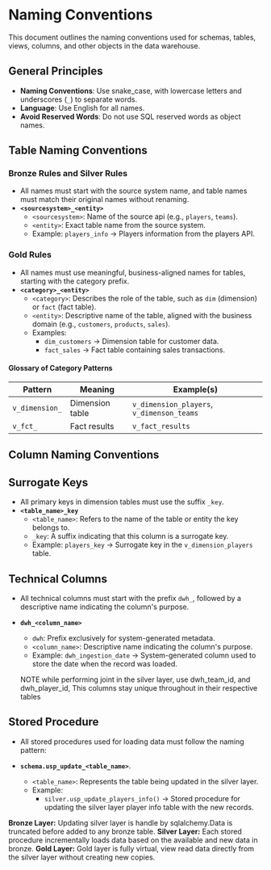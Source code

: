 # **Naming Conventions**

This document outlines the naming conventions used for schemas, tables, views, columns, and other objects in the data warehouse.

## **General Principles**

- **Naming Conventions**: Use snake_case, with lowercase letters and underscores (`_`) to separate words.
- **Language**: Use English for all names.
- **Avoid Reserved Words**: Do not use SQL reserved words as object names.

## **Table Naming Conventions**

### **Bronze Rules and Silver Rules**
- All names must start with the source system name, and table names must match their original names without renaming.
- **`<sourcesystem>_<entity>`**  
  - `<sourcesystem>`: Name of the source api (e.g., `players`, `teams`).  
  - `<entity>`: Exact table name from the source system.  
  - Example: `players_info` → Players information from the players API.

### **Gold Rules**
- All names must use meaningful, business-aligned names for tables, starting with the category prefix.
- **`<category>_<entity>`**  
  - `<category>`: Describes the role of the table, such as `dim` (dimension) or `fact` (fact table).  
  - `<entity>`: Descriptive name of the table, aligned with the business domain (e.g., `customers`, `products`, `sales`).  
  - Examples:
    - `dim_customers` → Dimension table for customer data.  
    - `fact_sales` → Fact table containing sales transactions.  

#### **Glossary of Category Patterns**

| Pattern     | Meaning                           | Example(s)                              |
|-------------|-----------------------------------|-----------------------------------------|
| `v_dimension_`      | Dimension table             | `v_dimension_players`, `v_dimenson_teams`   |
| `v_fct_`     | Fact results                       | `v_fact_results`                            |

## **Column Naming Conventions**

## **Surrogate Keys**  
- All primary keys in dimension tables must use the suffix `_key`.
- **`<table_name>_key`**  
  - `<table_name>`: Refers to the name of the table or entity the key belongs to.  
  - `_key`: A suffix indicating that this column is a surrogate key.  
  - Example: `players_key` → Surrogate key in the `v_dimension_players` table.
  
## **Technical Columns**
- All technical columns must start with the prefix `dwh_`, followed by a descriptive name indicating the column's purpose.
- **`dwh_<column_name>`**  
  - `dwh`: Prefix exclusively for system-generated metadata.  
  - `<column_name>`: Descriptive name indicating the column's purpose.  
  - Example: `dwh_ingestion_date` → System-generated column used to store the date when the record was loaded.

  NOTE while performing joint in the silver layer, use dwh_team_id, and dwh_player_id, This columns stay unique throughout in their respective tables
 
## **Stored Procedure**

- All stored procedures used for loading data must follow the naming pattern:
- **`schema.usp_update_<table_name>`**.
  
  - `<table_name>`: Represents the table being updated in the silver layer.
  - Example: 
    - `silver.usp_update_players_info()` → Stored procedure for updating the silver layer player info table with the new records.


**Bronze Layer:** Updating silver layer is handle by sqlalchemy.Data is truncated before added to any bronze table.
**Silver Layer:** Each stored procedure incrementally loads data based on the available and new data in bronze.
**Gold Layer:** Gold layer is fully virtual, view read data directly from the silver layer without creating new copies.